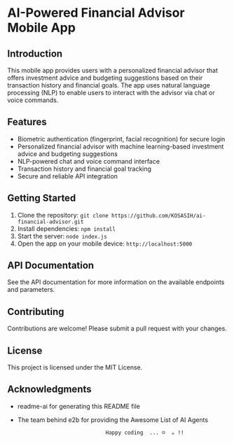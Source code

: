 # AI-Powered Financial Advisor Mobile App

## Introduction

This mobile app provides users with a personalized financial advisor that offers investment advice and budgeting suggestions based on their transaction history and financial goals. The app uses natural language processing (NLP) to enable users to interact with the advisor via chat or voice commands.

## Features

* Biometric authentication (fingerprint, facial recognition) for secure login
* Personalized financial advisor with machine learning-based investment advice and budgeting suggestions
* NLP-powered chat and voice command interface
* Transaction history and financial goal tracking
* Secure and reliable API integration

## Getting Started

1. Clone the repository: `git clone https://github.com/KOSASIH/ai-financial-advisor.git`
2. Install dependencies: `npm install`
3. Start the server: `node index.js`
4. Open the app on your mobile device: `http://localhost:5000`

## API Documentation

See the API documentation for more information on the available endpoints and parameters.

## Contributing

Contributions are welcome! Please submit a pull request with your changes.

## License

This project is licensed under the MIT License.

## Acknowledgments

* readme-ai for generating this README file
* The team behind e2b for providing the Awesome List of AI Agents

                                  Happy coding  ... ☺  ☕ !! 
